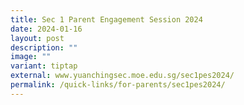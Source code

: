 ```yaml
---
title: Sec 1 Parent Engagement Session 2024
date: 2024-01-16
layout: post
description: ""
image: ""
variant: tiptap
external: www.yuanchingsec.moe.edu.sg/sec1pes2024/
permalink: /quick-links/for-parents/sec1pes2024/
---
```

